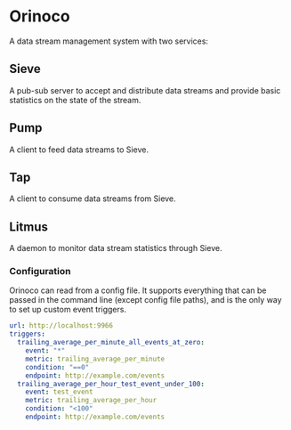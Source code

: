# Orinoco
A data stream management system with two services:

## Sieve
A pub-sub server to accept and distribute data streams and provide basic
statistics on the state of the stream.

## Pump
A client to feed data streams to Sieve.

## Tap
A client to consume data streams from Sieve.

## Litmus
A daemon to monitor data stream statistics through Sieve.

### Configuration
Orinoco can read from a config file. It supports everything that can be passed
in the command line (except config file paths), and is the only way to set up
custom event triggers.

```yaml
url: http://localhost:9966
triggers:
  trailing_average_per_minute_all_events_at_zero:
    event: "*"
    metric: trailing_average_per_minute
    condition: "==0"
    endpoint: http://example.com/events
  trailing_average_per_hour_test_event_under_100:
    event: test_event
    metric: trailing_average_per_hour
    condition: "<100"
    endpoint: http://example.com/events
```
